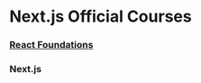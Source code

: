 # Next.js Official Courses

### [React Foundations](https://nextjs.org/learn/react-foundations)


### Next.js
